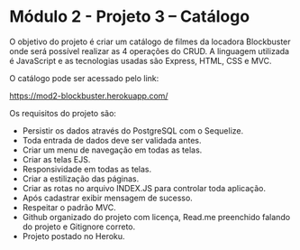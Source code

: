 # Módulo 2 - Projeto 3 – Catálogo


O objetivo do projeto é criar um catálogo de filmes da locadora Blockbuster onde será possível realizar as 4 operações do CRUD. A linguagem utilizada é JavaScript e as tecnologias usadas são Express, HTML, CSS e MVC.


O catálogo pode ser acessado pelo link:

https://mod2-blockbuster.herokuapp.com/

Os requisitos do projeto são:
- Persistir os dados através do PostgreSQL com o Sequelize.
- Toda entrada de dados deve ser validada antes.
- Criar um menu de navegação em todas as telas.
- Criar as telas EJS.
- Responsividade em todas as telas.
- Criar a estilização das páginas.
- Criar as rotas no arquivo INDEX.JS para controlar toda aplicação.
- Após cadastrar exibir mensagem de sucesso.
- Respeitar o padrão MVC.
- Github organizado do projeto com licença, Read.me preenchido falando do projeto e Gitignore correto.
- Projeto postado no Heroku.
